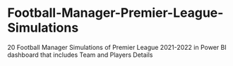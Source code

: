 # Football-Manager-Premier-League-Simulations
20 Football Manager Simulations of Premier League 2021-2022 in Power BI dashboard that includes Team and Players Details
